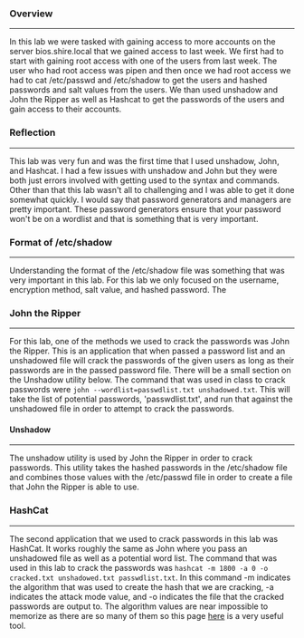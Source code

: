 ### Overview
------
In this lab we were tasked with gaining access to more accounts on the server bios.shire.local that we gained access to last week. We first had to start with gaining root access 
with one of the users from last week. The user who had root access was pipen and then once we had root access we had to cat /etc/passwd and /etc/shadow to get the users and hashed 
passwords and salt values from the users. We than used unshadow and John the Ripper as well as Hashcat to get the passwords of the users and gain access to their accounts. 

### Reflection
-----
This lab was very fun and was the first time that I used unshadow, John, and Hashcat. I had a few issues with unshadow and John but they were both just errors involved with getting used to the syntax and commands. Other than that this lab wasn't all to challenging and I was able to get it done somewhat quickly. I would say that password generators and managers are pretty important. These password generators ensure that your password won't be on a wordlist and that is something that is very important. 

### Format of /etc/shadow
------
Understanding the format of the /etc/shadow file was something that was very important in this lab. For this lab we only focused on the username, encryption method, salt value, and hashed password. The 

### John the Ripper
------
For this lab, one of the methods we used to crack the passwords was John the Ripper. This is an application that when passed a password list and an unshadowed file will crack the passwords of the given users as long as their passwords are in the passed password file. There will be a small section on the Unshadow utility below. The command that was used in class to crack passwords were `john --wordlist=passwdlist.txt unshadowed.txt`. This will take the list of potential passwords, 'passwdlist.txt', and run that against the unshadowed file in order to attempt to crack the passwords. 

#### Unshadow
------
The unshadow utility is used by John the Ripper in order to crack passwords. This utility takes the hashed passwords in the /etc/shadow file and combines those values with the /etc/passwd file in order to create a file that John the Ripper is able to use. 

### HashCat
------
The second application that we used to crack passwords in this lab was HashCat. It works roughly the same as John where you pass an unshadowed file as well as a potential word list. The command that was used in this lab to crack the passwords was `hashcat -m 1800 -a 0 -o cracked.txt unshadowed.txt passwdlist.txt`. In this command -m indicates the algorithm that was used to create the hash that we are cracking, -a indicates the attack mode value, and -o indicates the file that the cracked passwords are output to. The algorithm values are near impossible to memorize as there are so many of them so this page [here](https://manpages.org/hashcat) is a very useful tool. 
